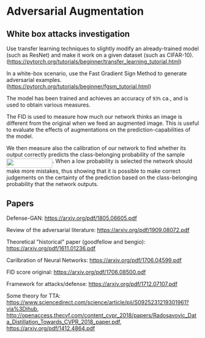 # Adversarial Augmentation

## White box attacks investigation

Use transfer learning techniques to slightly modify an already-trained model (such as ResNet) and make it work on a given dataset (such as CIFAR-10). (https://pytorch.org/tutorials/beginner/transfer_learning_tutorial.html)

In a white-box scenario, use the Fast Gradient Sign Method to generate adversarial examples. (https://pytorch.org/tutorials/beginner/fgsm_tutorial.html)

The model has been trained and achieves an accuracy of `93%` ca., and is used to obtain various measures.

The FID is used to measure how much our network thinks an image is different from the original when we feed an augmented image. This is useful to evaluate the effects of augmentations on the prediction-capabilities of the model.

We then measure also the calibration of our network to find whether its output correctly predicts the class-belonging probability of the sample <img src="/tex/c128a26aa5961ad4f78059bf595070ee.svg?invert_in_darkmode&sanitize=true" align=middle width=120.32735054999998pt height=24.65753399999998pt/>. When a low probability is selected the network should make more mistakes, thus showing that it is possible to make correct judgements on the certainty of the prediction based on the class-belonging probability that the network outputs.


## Papers

Defense-GAN:  https://arxiv.org/pdf/1805.06605.pdf

Review of the adversarial literature: https://arxiv.org/pdf/1909.08072.pdf

Theoretical "historical" paper (goodfellow and bengio): https://arxiv.org/pdf/1611.01236.pdf

Carilbration of Neural Networks: https://arxiv.org/pdf/1706.04599.pdf

FID score original: https://arxiv.org/pdf/1706.08500.pdf

Framework for attacks/defense: https://arxiv.org/pdf/1712.07107.pdf

Some theory for TTA: https://www.sciencedirect.com/science/article/pii/S0925231219301961?via%3Dihub, http://openaccess.thecvf.com/content_cvpr_2018/papers/Radosavovic_Data_Distillation_Towards_CVPR_2018_paper.pdf, https://arxiv.org/pdf/1412.4864.pdf
